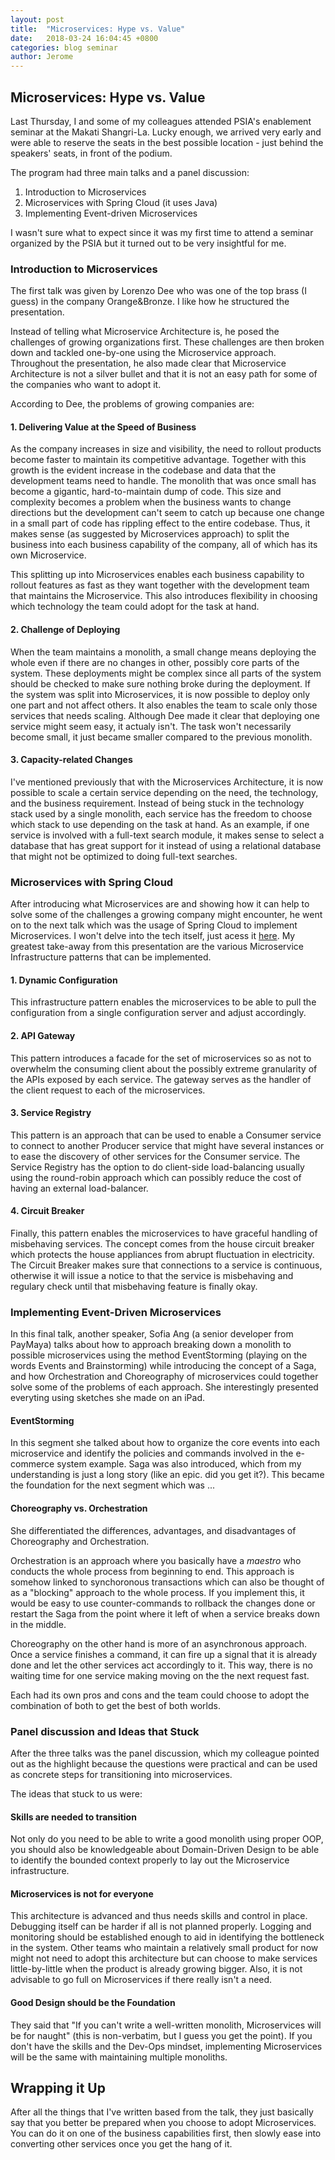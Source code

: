 ```yaml
---
layout: post
title:  "Microservices: Hype vs. Value"
date:   2018-03-24 16:04:45 +0800
categories: blog seminar
author: Jerome
---
```


## Microservices: Hype vs. Value
Last Thursday, I and some of my colleagues attended PSIA's enablement seminar
at the Makati Shangri-La. Lucky enough, we arrived very early and were able to
reserve the seats in the best possible location - just behind the speakers'
seats, in front of the podium. 

The program had three main talks and a panel discussion:
1. Introduction to Microservices
2. Microservices with Spring Cloud (it uses Java)
3. Implementing Event-driven Microservices

I wasn't sure what to expect since it was my first time to attend a seminar
organized by the PSIA but it turned out to be very insightful for me.

### Introduction to Microservices

The first talk was given by Lorenzo Dee who was one of the top brass (I guess)
in the company Orange&Bronze. I like how he structured the presentation. 

Instead of telling what Microservice Architecture is, he posed the challenges of growing
organizations first. These challenges are then broken down and tackled
one-by-one using the Microservice approach. Throughout the presentation, he
also made clear that Microservice Architecture is not a silver bullet and that
it is not an easy path for some of the companies who want to adopt it. 

According to Dee, the problems of growing companies are:

#### 1. Delivering Value at the Speed of Business

As the company increases in size and visibility, the need to rollout products
become faster to maintain its competitive advantage. Together with this growth
is the evident increase in the codebase and data that the development teams
need to handle. The monolith that was once small has become a gigantic,
hard-to-maintain dump of code. This size and complexity becomes a problem when
the business wants to change directions but the development can't seem to catch
up because one change in a small part of code has rippling effect to the entire
codebase. Thus, it makes sense (as suggested by Microservices approach) to
split the business into each business capability of the company, all of which
has its own Microservice. 

This splitting up into Microservices enables each business capability to
rollout features as fast as they want together with the development team that
maintains the Microservice. This also introduces flexibility in choosing which
technology the team could adopt for the task at hand. 

#### 2. Challenge of Deploying

When the team maintains a monolith, a small change means deploying the whole
even if there are no changes in other, possibly core parts of the system. These
deployments might be complex since all parts of the system should be checked to
make sure nothing broke during the deployment. If the system was split into
Microservices, it is now possible to deploy only one part and not affect
others. It also enables the team to scale only those services that needs
scaling. Although Dee made it clear that deploying one service might seem easy,
it actualy isn't. The task won't necessarily become small, it just became
smaller compared to the previous monolith.

#### 3. Capacity-related Changes

I've mentioned previously that with the Microservices Architecture, it is now
possible to scale a certain service depending on the need, the technology, and
the business requirement. Instead of being stuck in the technology stack used
by a single monolith, each service has the freedom to choose which stack to use
depending on the task at hand. As an example, if one service is involved with a full-text
search module, it makes sense to select a database that has great support for
it instead of using a relational database that might not be optimized to doing
full-text searches.

### Microservices with Spring Cloud

After introducing what Microservices are and showing how it can help to solve
some of the challenges a growing company might encounter, he went on to the
next talk which was the usage of Spring Cloud to implement Microservices.
I won't delve into the tech itself, just acess it [here][spring-cloud-link].
My greatest take-away from this presentation are the various Microservice
Infrastructure patterns that can be implemented.

#### 1. Dynamic Configuration

This infrastructure pattern enables the microservices to be able to pull the
configuration from a single configuration server and adjust accordingly.

#### 2. API Gateway

This pattern introduces a facade for the set of microservices so as not to
overwhelm the consuming client about the possibly extreme granularity of the
APIs exposed by each service. The gateway serves as the handler of the client
request to each of the microservices.

#### 3. Service Registry

This pattern is an approach that can be used to enable a Consumer service to
connect to another Producer service that might have several instances or to
ease the discovery of other services for the Consumer service. The Service
Registry has the option to do client-side load-balancing usually using the
round-robin approach which can possibly reduce the cost of having an external load-balancer.

#### 4. Circuit Breaker

Finally, this pattern enables the microservices to have graceful handling of
misbehaving services. The concept comes from the house circuit breaker which
protects the house appliances from abrupt fluctuation in electricity. The
Circuit Breaker makes sure that connections to a service is continuous,
otherwise it will issue a notice to that the service is misbehaving and
regulary check until that misbehaving feature is finally okay.

### Implementing Event-Driven Microservices

In this final talk, another speaker, Sofia Ang (a senior developer from
PayMaya) talks about how to approach breaking down a monolith to possible
microservices using the method EventStorming (playing on the words Events and
Brainstorming) while introducing the concept of a Saga, and how Orchestration
and Choreography of microservices could together solve some of the problems of
each approach. She interestingly presented everyting using sketches she made
on an iPad.

#### EventStorming

In this segment she talked about how to organize the core events into each
microservice and identify the policies and commands involved in the e-commerce
system example. Saga was also introduced, which from my understanding is just
a long story (like an epic. did you get it?). This became the foundation for
the next segment which was ...

#### Choreography vs. Orchestration

She differentiated the differences, advantages, and
disadvantages of Choreography and Orchestration.

Orchestration is an approach where you basically have a _maestro_ who conducts
the whole process from beginning to end. This approach is somehow linked to
synchoronous transactions which can also be thought of as a "blocking" approach
to the whole process. If you implement this, it would be easy to use
counter-commands to rollback the changes done or restart the Saga from the
point where it left of when a service breaks down in the middle.

Choreography on the other hand is more of an asynchronous approach. Once a service
finishes a command, it can fire up a signal that it is already done and let the
other services act accordingly to it. This way, there is no waiting time for
one service making moving on the the next request fast. 

Each had its own pros and cons and the team could choose to adopt the
combination of both to get the best of both worlds. 

### Panel discussion and Ideas that Stuck

After the three talks was the panel discussion, which my colleague pointed out
as the highlight because the questions were practical and can be used as
concrete steps for transitioning into microservices.

The ideas that stuck to us were: 

#### Skills are needed to transition

Not only do you need to be able to write a good monolith using proper OOP, you
should also be knowledgeable about Domain-Driven Design to be able to identify
the bounded context properly to lay out the Microservice infrastructure. 

#### Microservices is not for everyone

This architecture is advanced and thus needs skills and control in place.
Debugging itself can be harder if all is not planned properly. Logging and
monitoring should be established enough to aid in identifying the bottleneck in
the system. Other teams who maintain a relatively small product for now
might not need to adopt this architecture but can choose to make services
little-by-little when the product is already growing bigger. Also, it is not
advisable to go full on Microservices if there really isn't a need. 

#### Good Design should be the Foundation

They said that "If you can't write a well-written monolith, Microservices will
be for naught" (this is non-verbatim, but I guess you get the point). If you
don't have the skills and the Dev-Ops mindset, implementing Microservices will
be the same with maintaining multiple monoliths.

## Wrapping it Up

After all the things that I've written based from the talk, they just basically
say that you better be prepared when you choose to adopt Microservices. You can
do it on one of the business capabilities first, then slowly ease into
converting other services once you get the hang of it.

[spring-cloud-link]: http://projects.spring.io/spring-cloud/
